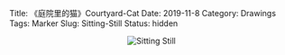 Title: 《庭院里的猫》Courtyard-Cat
Date: 2019-11-8
Category: Drawings
Tags: Marker
Slug: Sitting-Still
Status: hidden

<div style="display: flex; flex-wrap: wrap; gap: 20px; justify-content: center;">
  <img src="../images/Courtyard-Cat.png" alt="Sitting Still"
       style="max-width: 100%; max-height: 600px; height: auto; object-fit: contain;">
</div>


